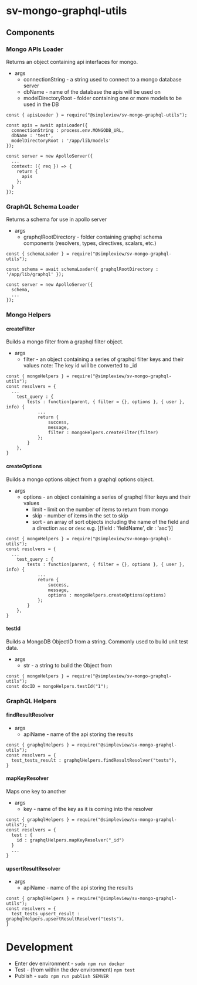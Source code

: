 # sv-mongo-graphql-utils
## Components
### Mongo APIs Loader
Returns an object containing api interfaces for mongo.

* args
  * connectionString - a string used to connect to a mongo database server
  * dbName - name of the database the apis will be used on
  * modelDirectoryRoot - folder containing one or more models to be used in the DB

```
const { apisLoader } = require("@simpleview/sv-mongo-graphql-utils");

const apis = await apisLoader({ 
  connectionString : process.env.MONGODB_URL,
  dbName : 'test',
  modelDirectoryRoot : '/app/lib/models'
});

const server = new ApolloServer({
  ...
  context: ({ req }) => {
    return {
      apis
    };
  }
});
```
  
### GraphQL Schema Loader
Returns a schema for use in apollo server

* args
  * graphqlRootDirectory - folder containing graphql schema components (resolvers, types, directives, scalars, etc.)

```
const { schemaLoader } = require("@simpleview/sv-mongo-graphql-utils");

const schema = await schemaLoader({ graphqlRootDirectory : '/app/lib/graphql' });

const server = new ApolloServer({
  schema,
  ...
});
```

### Mongo Helpers
#### createFilter
Builds a mongo filter from a graphql filter object.

* args
  * filter - an object containing a series of graphql filter keys and their values
note: The key id will be converted to \_id

```
const { mongoHelpers } = require("@simpleview/sv-mongo-graphql-utils");
const resolvers = {
  ...
	test_query : {
		tests : function(parent, { filter = {}, options }, { user }, info) {
			...
			return {
				success,
				message,
				filter : mongoHelpers.createFilter(filter)
			};
		}
	},
}
```

#### createOptions
Builds a mongo options object from a graphql options object.

* args
  * options - an object containing a series of graphql filter keys and their values
    * limit - limit on the number of items to return from mongo
    * skip - number of items in the set to skip
    * sort - an array of sort objects including the name of the field and a direction `asc` or `desc` e.g. [{field : 'fieldName', dir : 'asc'}]

```
const { mongoHelpers } = require("@simpleview/sv-mongo-graphql-utils");
const resolvers = {
  ...
	test_query : {
		tests : function(parent, { filter = {}, options }, { user }, info) {
			...
			return {
				success,
				message,
				options : mongoHelpers.createOptions(options)
			};
		}
	},
}
```

#### testId
Builds a MongoDB ObjectID from a string. Commonly used to build unit test data.

* args
  * str - a string to build the Object from
 ```
 const { mongoHelpers } = require("@simpleview/sv-mongo-graphql-utils");
 const docID = mongoHelpers.testId("1");
 ```
### GraphQL Helpers
#### findResultResolver

* args
  * apiName - name of the api storing the results

```
const { graphqlHelpers } = require("@simpleview/sv-mongo-graphql-utils");
const resolvers = {
  test_tests_result : graphqlHelpers.findResultResolver("tests"),
}
```
  
#### mapKeyResolver
Maps one key to another

* args
  * key - name of the key as it is coming into the resolver

```
const { graphqlHelpers } = require("@simpleview/sv-mongo-graphql-utils");
const resolvers = {
  test : {
    id : graphqlHelpers.mapKeyResolver("_id")
  }
  ...
}
```

#### upsertResultResolver
* args
  * apiName - name of the api storing the results

```
const { graphqlHelpers } = require("@simpleview/sv-mongo-graphql-utils");
const resolvers = {
  test_tests_upsert_result : graphqlHelpers.upsertResultResolver("tests"),
}
```

# Development

* Enter dev environment - `sudo npm run docker`
* Test - (from within the dev environment) `npm test`
* Publish - `sudo npm run publish SEMVER`